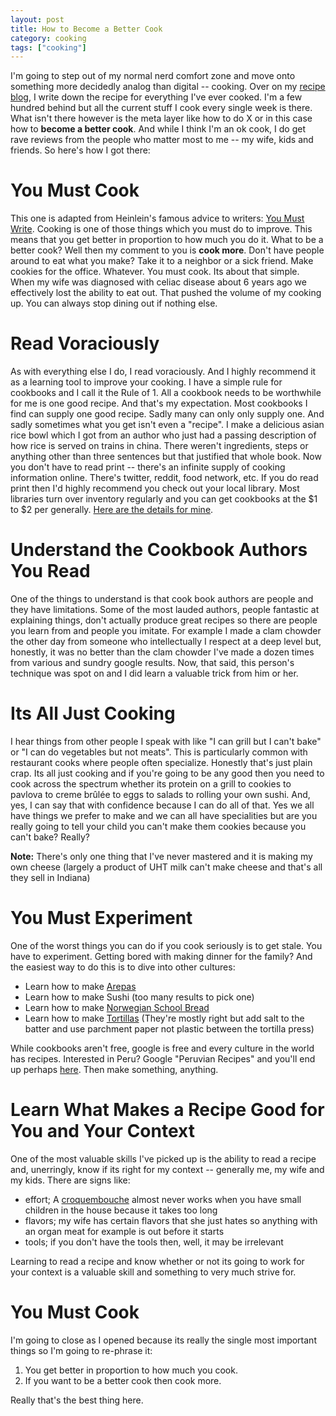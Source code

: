 ```yaml
---
layout: post
title: How to Become a Better Cook
category: cooking
tags: ["cooking"]
---
```

I'm going to step out of my normal nerd comfort zone and move onto something more decidedly analog than digital -- cooking.  Over on my [recipe blog](https://fuzzygroup.github.io/recipes), I write down the recipe for everything I've ever cooked.  I'm a few hundred behind but all the current stuff I cook every single week is there.  What isn't there however is the meta layer like how to do X or in this case how to **become a better cook**.  And while I think I'm an ok cook, I do get rave reviews from the people who matter most to me -- my wife, kids and friends.  So here's how I got there:

#  You Must Cook

This one is adapted from Heinlein's famous advice to writers: [You Must Write](http://www.sfwriter.com/ow05.htm).  Cooking is one of those things which you must do to improve.  This means that you get better in proportion to how much you do it.  What to be a better cook?  Well then my comment to you is **cook more**.  Don't have people around to eat what you make?  Take it to a neighbor or a sick friend.  Make cookies for the office.  Whatever.  You must cook.  Its about that simple.  When my wife was diagnosed with celiac disease about 6 years ago we effectively lost the ability to eat out.  That pushed the volume of my cooking up.  You can always stop dining out if nothing else.  

# Read Voraciously

As with everything else I do, I read voraciously.  And I highly recommend it as a learning tool to improve your cooking.  I have a simple rule for cookbooks and I call it the Rule of 1.  All a cookbook needs to be worthwhile for me is one good recipe.  And that's my expectation.  Most cookbooks I find can supply one good recipe.  Sadly many can only only supply one.  And sadly sometimes what you get isn't even a "recipe".  I make a delicious asian rice bowl which I got from an author who just had a passing description of how rice is served on trains in china.  There weren't ingredients, steps or anything other than three sentences but that justified that whole book.  Now you don't have to read print -- there's an infinite supply of cooking information online.  There's twitter, reddit, food network, etc.  If you do read print then I'd highly recommend you check out your local library.  Most libraries turn over inventory regularly and you can get cookbooks at the $1 to $2 per generally.  [Here are the details for mine](https://www.indyplfoundation.org/book-sale).

# Understand the Cookbook Authors You Read

One of the things to understand is that cook book authors are people and they have limitations.  Some of the most lauded authors, people fantastic at explaining things, don't actually produce great recipes so there are people you learn from and people you imitate.  For example I made a clam chowder the other day from someone who intellectually I respect at a deep level but, honestly, it was no better than the clam chowder I've made a dozen times from various and sundry google results.  Now, that said, this person's technique was spot on and I did learn a valuable trick from him or her.

# Its All Just Cooking

I hear things from other people I speak with like "I can grill but I can't bake" or "I can do vegetables but not meats".  This is particularly common with restaurant cooks where people often specialize.  Honestly that's just plain crap.  Its all just cooking and if you're going to be any good then you need to cook across the spectrum whether its protein on a grill to cookies to pavlova to creme brûlée to eggs to salads to rolling your own sushi.  And, yes, I can say that with confidence because I can do all of that.  Yes we all have things we prefer to make and we can all have specialities but are you really going to tell your child you can't make them cookies because you can't bake?  Really?

**Note:** There's only one thing that I've never mastered and it is making my own cheese (largely a product of UHT milk can't make cheese and that's all they sell in Indiana)

# You Must Experiment

One of the worst things you can do if you cook seriously is to get stale.  You have to experiment.  Getting bored with making dinner for the family?  And the easiest way to do this is to dive into other cultures: 

* Learn how to make [Arepas](http://picapica.com/blog/2013/09/how-to-make-arepas-pica-pica-arepa-kitchen/)
* Learn how to make Sushi (too many results to pick one)
* Learn how to make [Norwegian School Bread](http://www.food.com/recipe/norwegian-school-bread-428043)
* Learn how to make [Tortillas](http://www.foodandwine.com/recipes/corn-tortillas) (They're mostly right but add salt to the batter and use parchment paper not plastic between the tortilla press)

While cookbooks aren't free, google is free and every culture in the world has recipes.  Interested in Peru?  Google "Peruvian Recipes" and you'll end up perhaps [here](http://www.quericavida.com/recipes/collections/by-country/10-traditional-peruvian-recipes).  Then make something, anything.

# Learn What Makes a Recipe Good for You and Your Context

One of the most valuable skills I've picked up is the ability to read a recipe and, unerringly, know if its right for my context -- generally me, my wife and my kids.  There are signs like:

* effort; A [croquembouche](http://www.foodnetwork.com/recipes/croquembouche-recipe.html) almost never works when you have small children in the house because it takes too long
* flavors; my wife has certain flavors that she just hates so anything with an organ meat for example is out before it starts
* tools; if you don't have the tools then, well, it may be irrelevant

Learning to read a recipe and know whether or not its going to work for your context is a valuable skill and something to very much strive for.

# You Must Cook

I'm going to close as I opened because its really the single most important things so I'm going to re-phrase it:

1.  You get better in proportion to how much you cook.
2.  If you want to be a better cook then cook more.

Really that's the best thing here.  